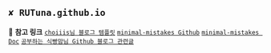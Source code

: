 ## `✘ RUTuna.github.io`

📎 **참고 링크**
[`choiiis님 블로그 템플릿`](https://github.com/choiiis/minimal-mistakes-choiiis-customized)
[`minimal-mistakes Github`](https://github.com/mmistakes/minimal-mistakes)
[`minimal-mistakes Doc`](https://mmistakes.github.io/minimal-mistakes/docs/quick-start-guide/)
[`공부하는 식빵맘님 Github 블로그 관련글`](https://ansohxxn.github.io/blog/jekyll-directory-structure/)